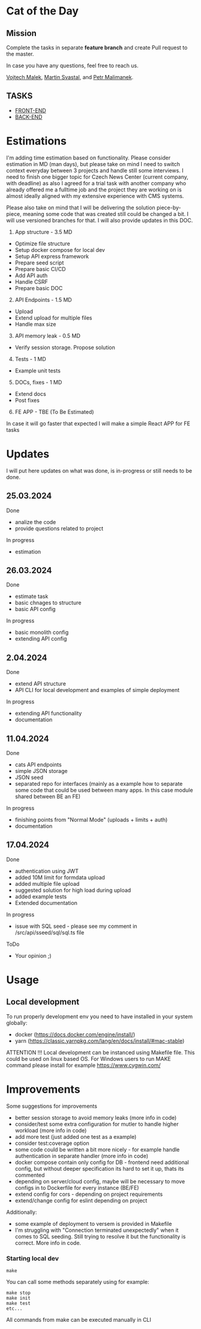 # Cat of the Day

## Mission

Complete the tasks in separate **feature branch** and create Pull request to the master.

In case you have any questions, feel free to reach us.

[Vojtech Malek](https://github.com/vojtesaak),
[Martin Svastal](https://github.com/svastal), and
[Petr Malimanek](https://github.com/petrmm).

## TASKS

-   [FRONT-END](./docs/frontend-dev.md)
-   [BACK-END](./docs/backend-dev.md)

# Estimations

I'm adding time estimation based on functionality.
Please consider estimation in MD (man days), but please take on mind I need to switch context everyday between 3 projects and handle still some interviews. I need to finish one bigger topic for Czech News Center (current company, with deadline) as also I agreed for a trial task with another company who already offered me a fulltime job and the project they are working on is almost ideally aligned with my extensive experience with CMS systems.

Please also take on mind that I will be delivering the solution piece-by-piece, meaning some code that was created still could be changed a bit. I will use versioned branches for that.
I will also provide updates in this DOC.

1. App structure - 3.5 MD

-   Optimize file structure
-   Setup docker compose for local dev
-   Setup API express framework
-   Prepare seed script
-   Prepare basic CI/CD
-   Add API auth
-   Handle CSRF
-   Prepare basic DOC

2. API Endpoints - 1.5 MD

-   Upload
-   Extend upload for multiple files
-   Handle max size

3. API memory leak - 0.5 MD

-   Verify session storage. Propose solution

4. Tests - 1 MD

-   Example unit tests

5. DOCs, fixes - 1 MD

-   Extend docs
-   Post fixes

6. FE APP - TBE (To Be Estimated)

In case it will go faster that expected I will make a simple React APP for FE tasks

# Updates

I will put here updates on what was done, is in-progress or still needs to be done.

## 25.03.2024

Done

-   analize the code
-   provide questions related to project

In progress

-   estimation

## 26.03.2024

Done

-   estimate task
-   basic chnages to structure
-   basic API config

In progress

-   basic monolith config
-   extending API config

## 2.04.2024

Done

-   extend API structure
-   API CLI for local development and examples of simple deployment

In progress

-   extending API functionality
-   documentation

## 11.04.2024

Done

-   cats API endpoints
-   simple JSON storage
-   JSON seed
-   separated repo for interfaces (mainly as a example how to separate some code that could be used between many apps. In this case module shared between BE an FE)

In progress

-   finishing points from "Normal Mode" (uploads + limits + auth)
-   documentation

## 17.04.2024

Done

-   authentication using JWT
-   added 10M limit for formdata upload
-   added multiple file upload
-   suggested solution for high load during upload
-   added example tests
-   Extended documentation

In progress

-   issue with SQL seed - please see my comment in /src/api/sseed/sql/sql.ts file

ToDo

-   Your opinion ;)

# Usage

## Local development

To run properly development env you need to have installed in your system globally:

-   docker (https://docs.docker.com/engine/install/)
-   yarn (https://classic.yarnpkg.com/lang/en/docs/install/#mac-stable)

ATTENTION !!!
Local development can be instanced using Makefile file. This could be used on linux based OS.
For Windows users to run MAKE command please install for example https://www.cygwin.com/

# Improvements

Some suggestions for improvements

-   better session storage to avoid memory leaks (more info in code)
-   consider/test some extra configuration for mutler to handle higher workload (more info in code)
-   add more test (just added one test as a example)
-   consider test:coverage option
-   some code could be written a bit more nicely - for example handle authentication in separate handler (more info in code)
-   docker compose contain only config for DB - frontend need additional config, but without deeper specification its hard to set it up, thats its commented
-   depending on server/cloud config, maybe will be necessary to move configs in to Dockerfile for every instance (BE/FE)
-   extend config for cors - depending on project requirements
-   extend/change config for eslint depending on project

Additionally:

-   some example of deployment to versem is provided in Makefile
-   I'm struggling with "Connection terminated unexpectedly" when it comes to SQL seeding. Still trying to resolve it but the functionality is correct. More info in code.

### Starting local dev

```
make
```

You can call some methods separately using for example:

```
make stop
make init
make test
etc...
```

All commands from make can be executed manually in CLI
